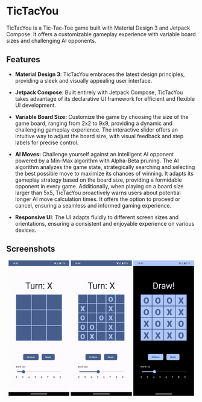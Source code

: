 # TicTacYou

TicTacYou is a Tic-Tac-Toe game built with Material Design 3 and Jetpack Compose. It offers a customizable gameplay experience with variable board sizes and challenging AI opponents.

## Features

- **Material Design 3**: TicTacYou embraces the latest design principles, providing a sleek and visually appealing user interface.

- **Jetpack Compose**: Built entirely with Jetpack Compose, TicTacYou takes advantage of its declarative UI framework for efficient and flexible UI development.

- **Variable Board Size:** Customize the game by choosing the size of the game board, ranging from 2x2 to 9x9, providing a dynamic and challenging gameplay experience. The interactive slider offers an intuitive way to adjust the board size, with visual feedback and step labels for precise control.

- **AI Moves:** Challenge yourself against an intelligent AI opponent powered by a Min-Max algorithm with Alpha-Beta pruning. The AI algorithm analyzes the game state, strategically searching and selecting the best possible move to maximize its chances of winning. It adapts its gameplay strategy based on the board size, providing a formidable opponent in every game. Additionally, when playing on a board size larger than 5x5, TicTacYou proactively warns users about potential longer AI move calculation times. It offers the option to proceed or cancel, ensuring a seamless and informed gaming experience.

- **Responsive UI**: The UI adapts fluidly to different screen sizes and orientations, ensuring a consistent and enjoyable experience on various devices.

## Screenshots

<p align="center">
<img src="./screenshots/Screenshot1.png" width="32%"/>
<img src="./screenshots/Screenshot2.png" width="32%"/>
<img src="./screenshots/Screenshot3.png" width="32%"/>
</p>
